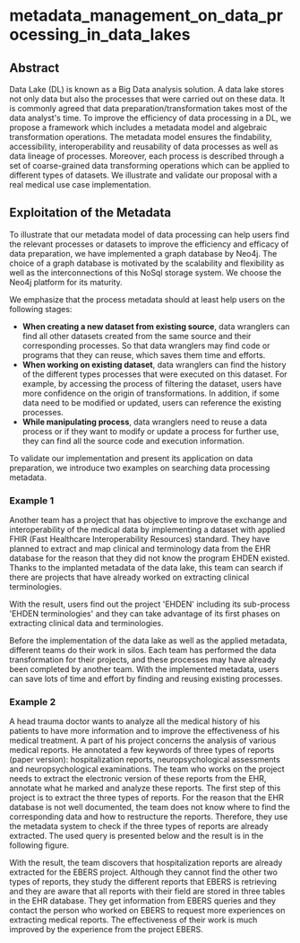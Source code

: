 # metadata_management_on_data_processing_in_data_lakes

## Abstract

Data Lake (DL) is known as a Big Data analysis solution. A data lake stores not only data but also the processes that were carried out on these data. It is commonly agreed that data preparation/transformation takes most of the data analyst's time. To improve the efficiency of data processing in a DL, we propose a framework which includes a metadata model and algebraic transformation operations. The metadata model ensures the findability, accessibility, interoperability and reusability of data processes as well as data lineage of processes. Moreover, each process is described through a set of coarse-grained data transforming operations which can be applied to different types of datasets. We illustrate and validate our proposal with a real medical use case implementation.

## Exploitation of the Metadata

To illustrate that our metadata model of data processing can help users find the relevant processes or datasets to improve the efficiency and efficacy of data preparation, we have implemented a graph database by Neo4j. The choice of a graph database is motivated by the scalability and flexibility as well as the interconnections of this NoSql storage system. We choose the Neo4j platform for its maturity. 

We emphasize that the process metadata should at least help users on the following stages:

- **When creating a new dataset from existing source**, data wranglers can find all other datasets created from the same source and their corresponding  processes. So that data wranglers may find code or programs that they can reuse, which saves them time and efforts.
- **When working on existing dataset**, data wranglers can find the history of the different types processes that were executed on this dataset. For example, by accessing the process of filtering the dataset, users have more confidence on the origin of transformations. In addition, if some data need to be modified or updated, users can reference the existing processes.
- **While manipulating process**, data wranglers need to reuse a data process or if they want to modify or update a process for further use, they can find all the source code and execution information.


To validate our implementation and present its application on data preparation, we introduce two examples on searching data processing metadata.

### Example 1

Another team has a project that has objective to improve the exchange and interoperability of the medical data by implementing a dataset with applied FHIR (Fast Healthcare Interoperability Resources) standard. They have planned to extract and map clinical and terminology data from the EHR database for the reason that they did not know the program EHDEN existed. Thanks to the implanted metadata of the data lake, this team can search if there are projects that have already worked on extracting clinical terminologies.



With the result, users find out the project 'EHDEN' including its sub-process 'EHDEN terminologies' and they can take advantage of its first phases on extracting clinical data and terminologies.

Before the implementation of the data lake as well as the applied metadata, different teams do their work in silos. Each team has performed the data transformation for their projects, and these processes may have already been completed by another team. With the implemented metadata, users can save lots of time and effort by finding and reusing existing processes.
 

### Example 2

A head trauma doctor wants to analyze all the medical history of his patients to have more information and to improve the effectiveness of his medical treatment. A part of his project concerns the analysis of various medical reports. He annotated a few keywords of three types of reports (paper version): hospitalization reports, neuropsychological assessments and neuropsychological examinations. The team who works on the project needs to extract the electronic version of these reports from the EHR, annotate what he marked and analyze these reports. The first step of this project is to extract the three types of reports. For the reason that the EHR database is not well documented, the team does not know where to find the corresponding data and how to restructure the reports. Therefore, they use the metadata system to check if the three types of reports are already extracted. The used query is presented below and the result is in the following figure. 


With the result, the team discovers that hospitalization reports are already extracted for the EBERS project. Although they cannot find the other two types of reports, they study the different reports that EBERS is retrieving and they are aware that all reports with their field are stored in three tables in the EHR database. They get information from EBERS queries and they contact the person who worked on EBERS to request more experiences on extracting medical reports. The effectiveness of their work is much improved by the experience from the project EBERS.